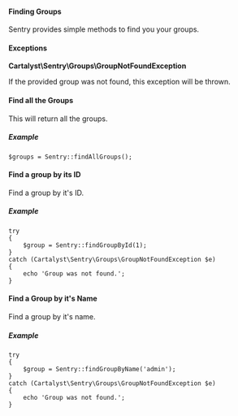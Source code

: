 #### Finding Groups

Sentry provides simple methods to find you your groups.

#### Exceptions

**Cartalyst\Sentry\Groups\GroupNotFoundException**

If the provided group was not found, this exception will be thrown.

#### Find all the Groups

This will return all the groups.

##### Example

	$groups = Sentry::findAllGroups();

#### Find a group by its ID

Find a group by it's ID.

##### Example

	try
	{
		$group = Sentry::findGroupById(1);
	}
	catch (Cartalyst\Sentry\Groups\GroupNotFoundException $e)
	{
		echo 'Group was not found.';
	}

#### Find a Group by it's Name

Find a group by it's name.

##### Example

	try
	{
		$group = Sentry::findGroupByName('admin');
	}
	catch (Cartalyst\Sentry\Groups\GroupNotFoundException $e)
	{
		echo 'Group was not found.';
	}
